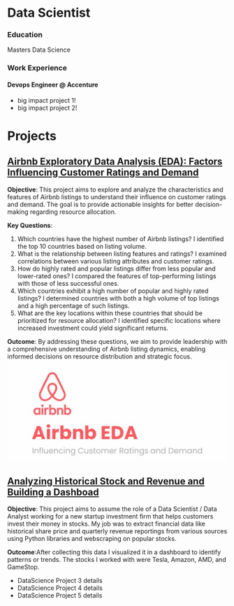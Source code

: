# Data Scientist

### Education
Masters Data Science

### Work Experience
#### Devops Engineer @ Accenture
- big impact project 1!
- big impact project 2!

# Projects
## [Airbnb Exploratory Data Analysis (EDA): Factors Influencing Customer Ratings and Demand ](https://github.com/vndayambaje/Airbnb_EDA_Project)

  **Objective**: This project aims to explore and analyze the characteristics and features of Airbnb listings to understand their influence on customer ratings and demand. The goal is to provide actionable 
  insights for better decision-making regarding resource allocation.

  **Key Questions**:

  1. Which countries have the highest number of Airbnb listings? I identified the top 10 countries based on listing volume.
  2. What is the relationship between listing features and ratings? I examined correlations between various listing attributes and customer ratings.
  3. How do highly rated and popular listings differ from less popular and lower-rated ones? I compared the features of top-performing listings with those of less successful ones.
  4. Which countries exhibit a high number of popular and highly rated listings? I determined countries with both a high volume of top listings and a high percentage of such listings.
  5. What are the key locations within these countries that should be prioritized for resource allocation? I identified specific locations where increased investment could yield significant returns.

  **Outcome**: By addressing these questions, we aim to provide leadership with a comprehensive understanding of Airbnb listing dynamics, enabling informed decisions on resource distribution and strategic 
  focus.
  ![PLACEHOLDER FOR IMAGE](/assets/img/Airbnb.jpg)
## [Analyzing Historical Stock and Revenue and Building a Dashboad](https://github.com/vndayambaje/Analyzing-Historical-Stock-Revenue-Data-and-Building-a-Dashboard.git)

  **Objective**: This project aims to assume the role of a Data Scientist / Data Analyst working for a new startup investment firm that helps customers invest their money in stocks. My job was to extract 
  financial data like historical share price and quarterly revenue reportings from various sources using Python libraries and webscraping on popular stocks. 
  
  **Outcome**:After collecting this data I visualized it in a dashboard to identify patterns or trends. The stocks I worked with were Tesla, Amazon, AMD, and GameStop.
- DataScience Project 3 details
- DataScience Project 4 details
- DataScience Project 5 details 
